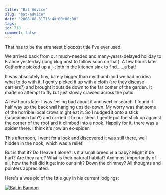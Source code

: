 ```yaml
---
title: "Bat Advice"
slug: "bat-advice"
date: "2008-08-31T13:48:00+00:00"
tags:
id: 718
comment: false
---
```


That has to be the strangest blogpost title I've ever used.

We arrived back from our much-needed and many-years-delayed holiday to France yesterday (long blog post to follow soon on that). A few hours later Catherine picked up a j-cloth in the kitchen sink to find......a bat!

It was absolutely tiny, barely bigger than my thumb and we had no idea what to do with it. I gently picked it up with a cloth (are they disease carriers?) and brought it outside down to the far corner of the garden. It made no attempt to fly but just slowly crawled across the patio.

A few hours later I was feeling bad about it and went in search. I found it half way up the back wall hanging upside-down. My worry was that some of the horrible local crows might eat it. So I nudged it onto a stick (squeamish huh?) and carried it to our shed. I gently put the stick up against the corner of the roof and it climbed into a nook. Happily for it, there was a spider there. I think it's now an ex-spider.

This afternoon, I went for a look and discovered it was still there, well hidden in the nook, which was a relief.

But is that it? Do I leave it alone? Is it a small breed or a baby? Might it be hurt? Are they rare? What is their natural habitat? And most importantly of all, how the hell did it get into our sink? Down the chimney? All thoughts and pointers appreciated.

Here's a wee pic of the little guy in his current lodgings:

[![Bat in Bandon](http://farm4.static.flickr.com/3051/2814193374_56f8144ed2.jpg)](http://www.flickr.com/photos/bandon1/2814193374/ "Bat in Bandon by bandon1, on Flickr")
